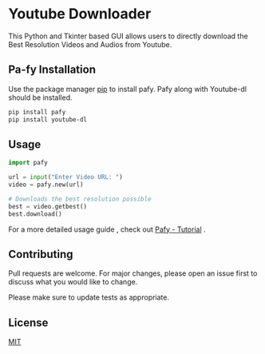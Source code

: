 # Youtube Downloader

This Python and Tkinter based GUI allows users to directly download the Best Resolution Videos and Audios from Youtube.

## Pa-fy Installation

Use the package manager [pip](https://pip.pypa.io/en/stable/) to install pafy.
Pafy along with Youtube-dl should be installed.

```bash
pip install pafy
pip install youtube-dl
```

## Usage

```python
import pafy

url = input("Enter Video URL: ")
video = pafy.new(url) 

# Downloads the best resolution possible       
best = video.getbest()   
best.download()
```
For a more detailed usage guide  , check out [Pafy - Tutorial](https://www.geeksforgeeks.org/youtube-mediaaudio-download-using-python-pafy/) .

## Contributing
Pull requests are welcome. For major changes, please open an issue first to discuss what you would like to change.

Please make sure to update tests as appropriate.

## License
[MIT](https://choosealicense.com/licenses/mit/)

